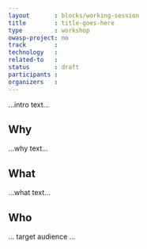 ```yaml
---
layout       : blocks/working-session
title        : title-goes-here
type         : workshop
owasp-project: no
track        :
technology   :
related-to   :
status       : draft
participants :
organizers   :
---
```


...intro text...

## Why

...why text...

## What

...what text...

## Who

... target audience ...